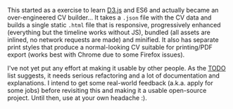 This started as a exercise to learn [D3.js](https://d3js.org/) and ES6 and actually became an over-engineered CV builder... It takes a `.json` file with the CV data and builds a single static `.html` file that is responsive, progressively enhanced (everything but the timeline works without JS), bundled (all assets are inlined, no network requests are made) and minified. It also has separate print styles that produce a normal-looking CV suitable for printing/PDF export (works best with Chrome due to some Firefox issues).

I've not yet put any effort at making it usable by other people. As the [TODO](TODO.md) list suggests, it needs serious refactoring and a lot of documentation and explanations. I intend to get some real-world feedback (a.k.a. apply for some jobs) before revisiting this and making it a usable open-source project. Until then, use at your own headache :).
